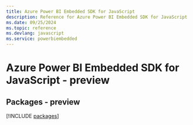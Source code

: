 ```yaml
---
title: Azure Power BI Embedded SDK for JavaScript
description: Reference for Azure Power BI Embedded SDK for JavaScript
ms.date: 09/25/2024
ms.topic: reference
ms.devlang: javascript
ms.service: powerbiembedded
---
```

# Azure Power BI Embedded SDK for JavaScript - preview
## Packages - preview
[!INCLUDE [packages](power-bi-embedded-index.md)]